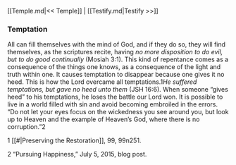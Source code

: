 [[Temple.md|<< Temple]]  |  [[Testify.md|Testify >>]]

### Temptation
All can fill themselves with the mind of God, and if they do so, they will find themselves, as the scriptures recite, having *no more disposition to do evil, but to do good continually* (Mosiah 3:1). This kind of repentance comes as a consequence of the things one knows, as a consequence of the light and truth within one. It causes temptation to disappear because one gives it no heed. This is how the Lord overcame all temptations.1*He suffered temptations, but gave no heed unto them* (JSH 16:6). When someone “gives heed” to his temptations, he loses the battle our Lord won. It is possible to live in a world filled with sin and avoid becoming embroiled in the errors. “Do not let your eyes focus on the wickedness you see around you, but look up to Heaven and the example of Heaven’s God, where there is no corruption.”2



1
[[#|Preserving the Restoration]], 99, 99n251.


2 “Pursuing Happiness,” July 5, 2015, blog post.